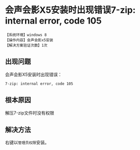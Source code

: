 # 会声会影X5安装时出现错误7-zip: internal error, code 105
`【系统环境】windows 8`  
`【操作内容】会声会影x5安装`  
`【解决方案验证次数】1次`  
## <i class="fa fa-question-circle"></i> 出现问题
会声会影X5安装时出现错误：
```
7-zip: internal error, code 105
```
## <i class="fa fa-bullseye"></i> 根本原因
解压7-zip文件时没有权限
## <i class="fa fa-check-circle"></i> 解决方法
右键以`管理员权限`安装。
